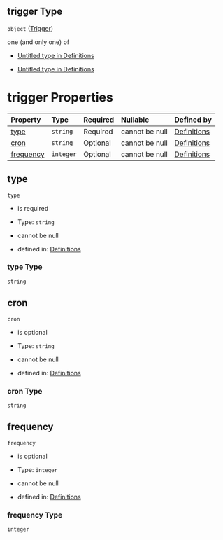 ## trigger Type

`object` ([Trigger](definitions-definitions-autotask-properties-trigger.md))

one (and only one) of

*   [Untitled  type in Definitions](definitions-definitions-autotask-properties-trigger-oneof-0.md "check type definition")

*   [Untitled  type in Definitions](definitions-definitions-autotask-properties-trigger-oneof-1.md "check type definition")

# trigger Properties

| Property                | Type      | Required | Nullable       | Defined by                                                                                                                                                           |
| :---------------------- | :-------- | :------- | :------------- | :------------------------------------------------------------------------------------------------------------------------------------------------------------------- |
| [type](#type)           | `string`  | Required | cannot be null | [Definitions](definitions-definitions-autotask-properties-trigger-properties-type.md "#/definitions/autotask/properties/trigger/properties/type")           |
| [cron](#cron)           | `string`  | Optional | cannot be null | [Definitions](definitions-definitions-autotask-properties-trigger-properties-cron.md "#/definitions/autotask/properties/trigger/properties/cron")           |
| [frequency](#frequency) | `integer` | Optional | cannot be null | [Definitions](definitions-definitions-autotask-properties-trigger-properties-frequency.md "#/definitions/autotask/properties/trigger/properties/frequency") |

## type



`type`

*   is required

*   Type: `string`

*   cannot be null

*   defined in: [Definitions](definitions-definitions-autotask-properties-trigger-properties-type.md "#/definitions/autotask/properties/trigger/properties/type")

### type Type

`string`

## cron



`cron`

*   is optional

*   Type: `string`

*   cannot be null

*   defined in: [Definitions](definitions-definitions-autotask-properties-trigger-properties-cron.md "#/definitions/autotask/properties/trigger/properties/cron")

### cron Type

`string`

## frequency



`frequency`

*   is optional

*   Type: `integer`

*   cannot be null

*   defined in: [Definitions](definitions-definitions-autotask-properties-trigger-properties-frequency.md "#/definitions/autotask/properties/trigger/properties/frequency")

### frequency Type

`integer`
